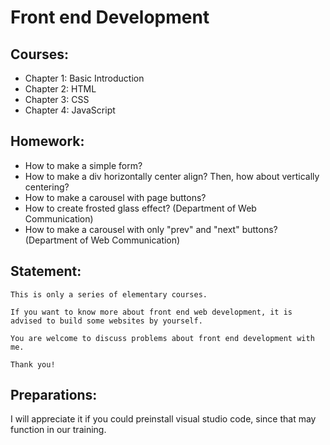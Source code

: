 
<h1>Front end Development</h1>

<h2>Courses:</h2>
    <ul>
    <li>Chapter 1: Basic Introduction</li>
    <li>Chapter 2: HTML</li>
    <li>Chapter 3: CSS</li>
    <li>Chapter 4: JavaScript</li>
    </ul>

<h2>Homework:</h2>
<ul>
<li>How to make a simple form?</li>
<li>How to make a div horizontally center align? Then, how about vertically centering?</li>
<li>How to make a carousel with page buttons?</li>
<li>How to create frosted glass effect? (Department of Web Communication)</li>
<li>How to make a carousel with only "prev" and "next" buttons? (Department of Web Communication)</li>
</ul>


<h2>Statement:</h2>
    
    This is only a series of elementary courses. 

    If you want to know more about front end web development, it is advised to build some websites by yourself.

    You are welcome to discuss problems about front end development with me.

    Thank you!

<h2>Preparations:</h2>

<p>I will appreciate it if you could preinstall visual studio code, since that may function in our training.</p>